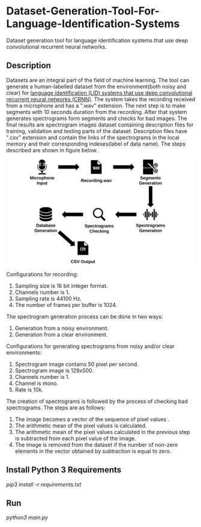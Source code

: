 # Dataset-Generation-Tool-For-Language-Identification-Systems
Dataset generation tool for language identification systems that use deep convolutional recurrent neural networks.

## Description 
Datasets are an integral part of the field of machine learning. The tool can generate a human-labelled dataset from the environment(both noisy and clear)  for [language identification (LID) systems that use deep convolutional recurrent neural networks (CRNN)](https://arxiv.org/pdf/1708.04811.pdf).
The system takes the recording received from a microphone and has a ".wav" extension. The next step is to make segments with 10 seconds duration from the recording. After that system generates spectrograms form segments and checks for bad images. The final results are spectrogram images dataset containing description files for training, validation and testing parts of the dataset.  Description files have ".csv" extension and contain the links of the spectrograms in the local memory and their corresponding indexes(label of data name). The steps described are shown in figure below.


![alt text](https://github.com/Varuzhan97/Dataset-Generation-Tool-For-Language-Identification-Systems/blob/master/Image/structure.png)


Configurations for recording:
1. Sampling size is 16 bit integer format.
2. Channels number is 1.
3. Sampling rate is 44100 Hz.
4. The number of frames per buffer is 1024.

The spectrogram generation process can be done in two ways: 
1. Generation from a noisy environment.
2. Generation from a clear environment.

Configurations for generating spectrograms from noisy and/or clear environments:
1. Spectrogram image contains 50 pixel per second.
2. Spectrogram image is 129x500.
3. Channels number is 1.
4. Channel is mono. 
5. Rate is 10k.

The creation of spectrograms is followed by the process of checking bad spectrograms. The steps are as follows: 
1. The image becomes a vector of the sequence of pixel values .
2. The arithmetic mean of the pixel values is calculated.
3. The arithmetic mean of the pixel values calculated in the previous step is subtracted from each pixel value of the image.
4. The image is removed from the dataset if the number of non-zero elements in the vector obtained by subtraction is equal to zero.

## Install Python 3 Requirements
*pip3 install -r requirements.txt*

## Run
*python3 main.py*






